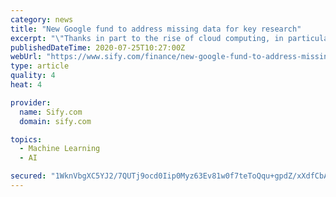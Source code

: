 ```yaml
---
category: news
title: "New Google fund to address missing data for key research"
excerpt: "\"Thanks in part to the rise of cloud computing, in particular services like Cloud AutoML and libraries like TensorFlow, AI is increasingly able to help address society's most pressing issues ..."
publishedDateTime: 2020-07-25T10:27:00Z
webUrl: "https://www.sify.com/finance/new-google-fund-to-address-missing-data-for-key-research-news-topnews-uhzfkAabgdjji.html"
type: article
quality: 4
heat: 4

provider:
  name: Sify.com
  domain: sify.com

topics:
  - Machine Learning
  - AI

secured: "1WknVbgXC5YJ2/7QUTj9ocd0Iip0Myz63Ev81w0f7teToQqu+gpdZ/xXdfCbABTzlqi2/phNsdIVw9Lt8b3ruGX8DzIVyjMVOniy6s+prpWzIzpcDGnFhx7aVOAA7ZRVC22CPJKhhZwruXP5ihQsrgGwZas4KHu7JiYuaNTVrC1albxQF3XNssomrCv4sT2/Vnk3WTG+zn2gb7sUwbDmExkvIPVw0Y6SOhJVCYi3NxYZom6rKH8jTi8k730XNRkV35UZr5Th5nMPtRcATvMu79cK85qrj++D4FwAvMCnJYDbuKeoajKI9H3EbhjW2PtWEBOvRtLAqiH8SqFLaQVmfg==;YkD/Pv0bmOPj9WTg2riPzQ=="
---
```


